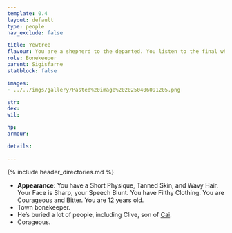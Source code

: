 ```yaml
---
template: 0.4
layout: default
type: people
nav_exclude: false

title: Yewtree
flavour: You are a shepherd to the departed. You listen to the final whispers of the dead as they descend into the cold, unyielding earth. You know that to fully celebrate the gift of life, we must honor its finale as well.
role: Bonekeeper
parent: Sigisfarne
statblock: false

images:
- ../../imgs/gallery/Pasted%20image%2020250406091205.png

str: 
dex: 
wil: 

hp: 
armour: 

details:

---
```


{% include header_directories.md %}

- **Appearance**: You have a Short Physique, Tanned Skin, and Wavy Hair. Your Face is Sharp, your Speech Blunt. You have Filthy Clothing. You are Courageous and Bitter. You are 12 years old.
- Town bonekeeper.
- He’s buried a lot of people, including Clive, son of [Cai](Cai.md).
- Corageous.
